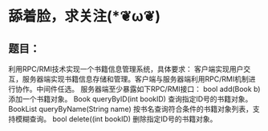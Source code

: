 # 舔着脸，求关注(*❦ω❦) 
## 题目：
利用RPC/RMI技术实现一个书籍信息管理系统，具体要求：
客户端实现用户交互，服务器端实现书籍信息存储和管理。客户端与服务器端利用RPC/RMI机制进行协作。中间件任选。
服务器端至少暴露如下RPC/RMI接口：
  bool add(Book b)   添加一个书籍对象。
  Book queryByID(int bookID) 查询指定ID号的书籍对象。
  BookList queryByName(String name) 按书名查询符合条件的书籍对象列表，支持模糊查询。
  bool delete((int bookID) 删除指定ID号的书籍对象。
